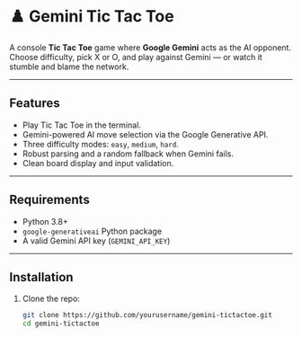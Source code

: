 # ♟️ Gemini Tic Tac Toe

A console **Tic Tac Toe** game where **Google Gemini** acts as the AI opponent.  
Choose difficulty, pick X or O, and play against Gemini — or watch it stumble and blame the network.

---

## Features

- Play Tic Tac Toe in the terminal.
- Gemini-powered AI move selection via the Google Generative API.
- Three difficulty modes: `easy`, `medium`, `hard`.
- Robust parsing and a random fallback when Gemini fails.
- Clean board display and input validation.

---

## Requirements

- Python 3.8+
- `google-generativeai` Python package
- A valid Gemini API key (`GEMINI_API_KEY`)

---

## Installation

1. Clone the repo:
   ```bash
   git clone https://github.com/yourusername/gemini-tictactoe.git
   cd gemini-tictactoe
